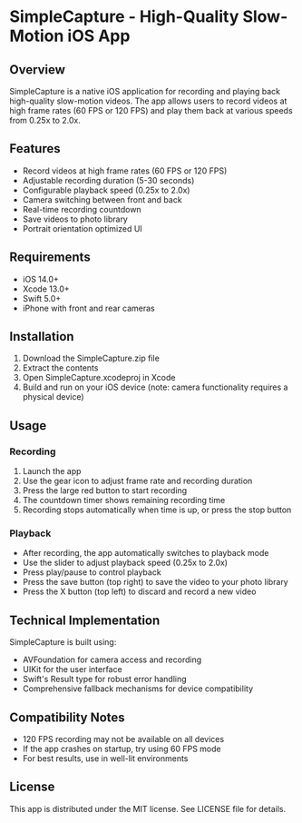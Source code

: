 # SimpleCapture - High-Quality Slow-Motion iOS App

## Overview
SimpleCapture is a native iOS application for recording and playing back high-quality slow-motion videos. The app allows users to record videos at high frame rates (60 FPS or 120 FPS) and play them back at various speeds from 0.25x to 2.0x.

## Features
- Record videos at high frame rates (60 FPS or 120 FPS)
- Adjustable recording duration (5-30 seconds)
- Configurable playback speed (0.25x to 2.0x)
- Camera switching between front and back
- Real-time recording countdown
- Save videos to photo library
- Portrait orientation optimized UI

## Requirements
- iOS 14.0+
- Xcode 13.0+
- Swift 5.0+
- iPhone with front and rear cameras

## Installation
1. Download the SimpleCapture.zip file
2. Extract the contents
3. Open SimpleCapture.xcodeproj in Xcode
4. Build and run on your iOS device (note: camera functionality requires a physical device)

## Usage
### Recording
1. Launch the app
2. Use the gear icon to adjust frame rate and recording duration
3. Press the large red button to start recording
4. The countdown timer shows remaining recording time
5. Recording stops automatically when time is up, or press the stop button

### Playback
- After recording, the app automatically switches to playback mode
- Use the slider to adjust playback speed (0.25x to 2.0x)
- Press play/pause to control playback
- Press the save button (top right) to save the video to your photo library
- Press the X button (top left) to discard and record a new video

## Technical Implementation
SimpleCapture is built using:
- AVFoundation for camera access and recording
- UIKit for the user interface
- Swift's Result type for robust error handling
- Comprehensive fallback mechanisms for device compatibility

## Compatibility Notes
- 120 FPS recording may not be available on all devices
- If the app crashes on startup, try using 60 FPS mode
- For best results, use in well-lit environments

## License
This app is distributed under the MIT license. See LICENSE file for details.